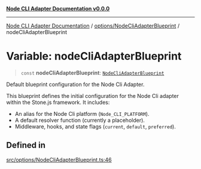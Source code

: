 [**Node CLI Adapter Documentation v0.0.0**](../../../README.md)

***

[Node CLI Adapter Documentation](../../../modules.md) / [options/NodeCliAdapterBlueprint](../README.md) / nodeCliAdapterBlueprint

# Variable: nodeCliAdapterBlueprint

> `const` **nodeCliAdapterBlueprint**: [`NodeCliAdapterBlueprint`](../interfaces/NodeCliAdapterBlueprint.md)

Default blueprint configuration for the Node Cli Adapter.

This blueprint defines the initial configuration for the Node Cli adapter
within the Stone.js framework. It includes:
- An alias for the Node Cli platform (`Node_CLI_PLATFORM`).
- A default resolver function (currently a placeholder).
- Middleware, hooks, and state flags (`current`, `default`, `preferred`).

## Defined in

[src/options/NodeCliAdapterBlueprint.ts:46](https://github.com/stonemjs/node-cli-adapter/blob/30743f7aaaae46db17826e810be4549d56406b6f/src/options/NodeCliAdapterBlueprint.ts#L46)
